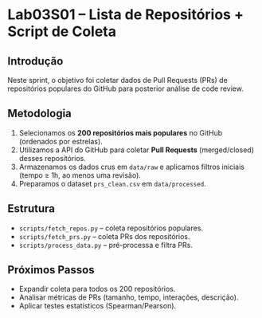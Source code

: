 # Lab03S01 – Lista de Repositórios + Script de Coleta

## Introdução
Neste sprint, o objetivo foi coletar dados de Pull Requests (PRs) de repositórios populares do GitHub para posterior análise de code review.

## Metodologia
1. Selecionamos os **200 repositórios mais populares** no GitHub (ordenados por estrelas).
2. Utilizamos a API do GitHub para coletar **Pull Requests** (merged/closed) desses repositórios.
3. Armazenamos os dados crus em `data/raw` e aplicamos filtros iniciais (tempo ≥ 1h, ao menos uma revisão).
4. Preparamos o dataset `prs_clean.csv` em `data/processed`.

## Estrutura
- `scripts/fetch_repos.py` – coleta repositórios populares.
- `scripts/fetch_prs.py` – coleta PRs dos repositórios.
- `scripts/process_data.py` – pré-processa e filtra PRs.

## Próximos Passos
- Expandir coleta para todos os 200 repositórios.
- Analisar métricas de PRs (tamanho, tempo, interações, descrição).
- Aplicar testes estatísticos (Spearman/Pearson).

